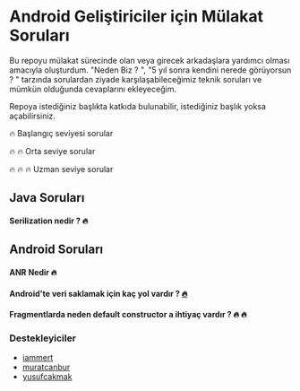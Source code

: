 # Android Geliştiriciler için Mülakat Soruları

Bu repoyu mülakat sürecinde olan veya girecek arkadaşlara yardımcı olması amacıyla oluşturdum. "Neden Biz ? ", "5 yıl sonra kendini nerede görüyorsun ? " tarzında sorulardan ziyade karşılaşabileceğimiz teknik soruları ve mümkün olduğunda cevaplarını ekleyeceğim.

Repoya istediğiniz başlıkta katkıda bulunabilir, istediğiniz başlık yoksa açabilirsiniz.

:fire: Başlangıç seviyesi sorular

:fire: :fire: Orta seviye sorular

:fire: :fire: :fire: Uzman seviye sorular

## Java Soruları

#### Serilization nedir ? :fire:

## Android Soruları

#### ANR Nedir :fire:
#### Android'te veri saklamak için kaç yol vardır ? [:fire:](https://github.com/yusufcakmak/Android-Mulakat/issues/1)
#### Fragmentlarda neden default constructor a ihtiyaç vardır ? :fire: :fire:


### Destekleyiciler
* [iammert](https://github.com/iammert)
* [muratcanbur](https://github.com/muratcanbur)
* [yusufcakmak](https://github.com/yusufcakmak)
